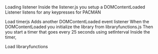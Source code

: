 Loading listener
Inside the listener.js you setup a DOMContentLoaded
Listener listens for any keypresses for PACMAN

Load timerjs
Adds another DOMContentLoaded event listener
When the DOMContentLoaded you initialize the library from libraryfunctions.js
Then you start a timer that goes every 25 seconds using setInterval
Inside the timer, 


Load libraryfunctions
